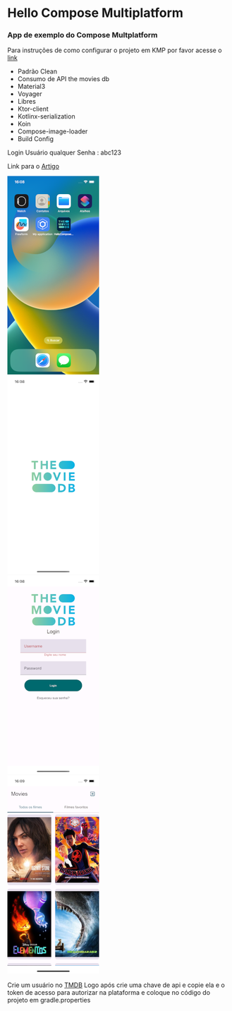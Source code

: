 

# Hello Compose Multiplatform

### App de exemplo do Compose Multplatform

Para instruções de como configurar o projeto em KMP por favor acesse o [link](https://medium.com/@joaomarcelo-ms/kotlin-multiplataform-compartilhando-c%C3%B3digo-entre-android-e-ios-87c809e34220)
- Padrão Clean
- Consumo de API the movies db
- Material3
- Voyager
- Libres
- Ktor-client
- Kotlinx-serialization
- Koin
- Compose-image-loader
- Build Config

Login
Usuário qualquer 
Senha : abc123

Link para o [Artigo](https://medium.com/@joaomarcelo-ms/kotlin-multiplataform-compartilhando-c%C3%B3digo-entre-android-e-ios-87c809e34220)

![Splash](img/00_ios.png)  
![Login](img/01_splash.png)  
![Home](img/02_login.png)  
![Details](img/03_home.png)

Crie um usuário no [TMDB](https://developer.themoviedb.org/reference/movie-popular-list)
Logo após crie uma chave de api e copie ela e o token de acesso para autorizar na plataforma e coloque no código do projeto em gradle.properties

